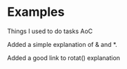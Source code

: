 # Examples

Things I used to do tasks AoC

Added a simple explanation of & and *. 

Added a good link to rotat() explanation
